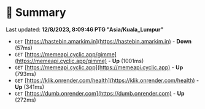 # 📖 Summary
Last updated: **12/8/2023, 8:09:46 PTG "Asia/Kuala_Lumpur"**

- `GET` [https://hastebin.amarkim.in](https://hastebin.amarkim.in) - **Down** (57ms)
- `GET` [https://memeapi.cyclic.app/gimme](https://memeapi.cyclic.app/gimme) - **Up** (1001ms)
- `GET` [https://memeapi.cyclic.app](https://memeapi.cyclic.app) - **Up** (793ms)
- `GET` [https://klik.onrender.com/health](https://klik.onrender.com/health) - **Up** (341ms)
- `GET` [https://dumb.onrender.com](https://dumb.onrender.com) - **Up** (272ms)
